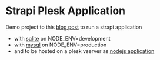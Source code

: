 # Strapi Plesk Application

Demo project to this [blog post](https://raoulkramer.de/deploy-run-host-strapi-on-plesk-obsidian) to run a strapi application
* with [sqlite](./config/database.js) on NODE_ENV=development
* with [mysql](./config/databse.js) on NODE_ENV=production
* and to be hosted on a plesk vserver as [nodejs application](./server.js)
